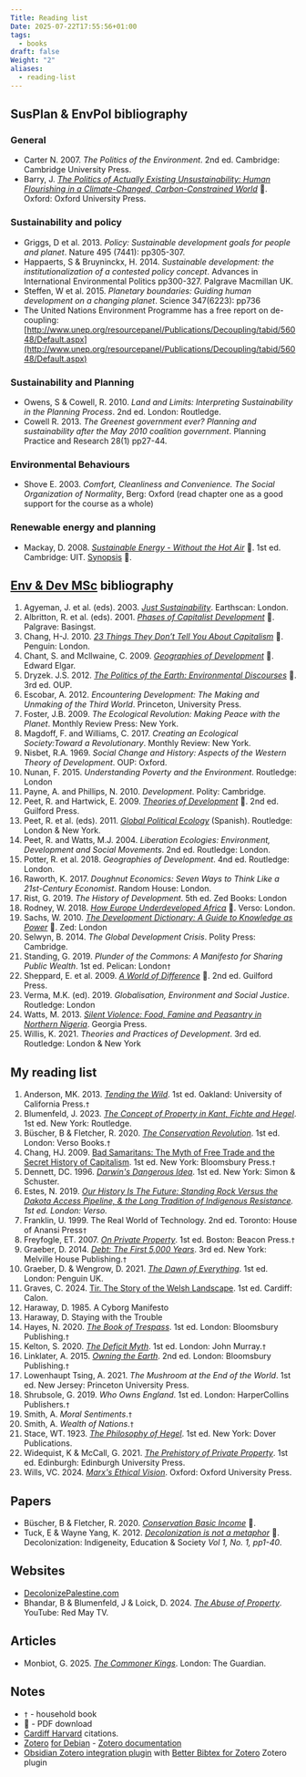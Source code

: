 ```yaml
---
Title: Reading list
Date: 2025-07-22T17:55:56+01:00
tags:
  - books
draft: false
Weight: "2"
aliases:
  - reading-list
---
```

## SusPlan & EnvPol bibliography
### General
- Carter N. 2007. *The Politics of the Environment*. 2nd ed. Cambridge: Cambridge University Press.
- Barry, J. *[The Politics of Actually Existing Unsustainability: Human Flourishing in a Climate-Changed, Carbon-Constrained World](https://f001.backblazeb2.com/file/EnvDevMSc/Barry-Politics-Actually-Existing-Unsustainability.pdf)* 📖. Oxford: Oxford University Press.
### Sustainability and policy
- Griggs, D et al. 2013. *Policy: Sustainable development goals for people and planet*. Nature 495 (7441): pp305-307.
- Happaerts, S & Bruyninckx, H. 2014. *Sustainable development: the institutionalization of a contested policy concept*. Advances in International Environmental Politics pp300-327. Palgrave Macmillan UK.
- Steffen, W et al. 2015. *Planetary boundaries: Guiding human development on a changing planet*. Science 347(6223): pp736
- The United Nations Environment Programme has a free report on de-coupling: [http://www.unep.org/resourcepanel/Publications/Decoupling/tabid/56048/Default.aspx](http://www.unep.org/resourcepanel/Publications/Decoupling/tabid/56048/Default.aspx)
### Sustainability and Planning
- Owens, S & Cowell, R. 2010. *Land and Limits: Interpreting Sustainability in the Planning Process*. 2nd ed. London: Routledge.
- Cowell R. 2013. *The Greenest government ever? Planning and sustainability after the May 2010 coalition government*. Planning Practice and Research 28(1) pp27-44.
### Environmental Behaviours
- Shove E. 2003. *Comfort, Cleanliness and Convenience. The Social Organization of Normality*, Berg: Oxford (read chapter one as a good support for the course as a whole)
### Renewable energy and planning
- Mackay, D. 2008. *[Sustainable Energy - Without the Hot Air](https://f001.backblazeb2.com/file/EnvDevMSc/Sustainable-Energy_Without-the-Hot-Air.pdf)* 📄. 1st ed. Cambridge: UIT. [Synopsis](https://f001.backblazeb2.com/file/EnvDevMSc/Sustainable-Energy_Without-the-Hot-Air_synopsis.pdf) 📄. 

## [Env & Dev MSc](https://www.cardiff.ac.uk/study/postgraduate/taught/courses/course/environment-and-development-msc) bibliography
1. Agyeman, J. et al. (eds). 2003. *[Just Sustainability](https://www.jstor.org/stable/3451592?read-now=1&seq=1#page_scan_tab_contents)*. Earthscan: London. 
2. Albritton, R. et al. (eds). 2001. *[Phases of Capitalist Development](https://f001.backblazeb2.com/file/EnvDevMSc/Phases_of_Capitalist_Development.pdf)* 📄. Palgrave: Basingst. 
3. Chang, H-J. 2010. *[23 Things They Don’t Tell You About Capitalism](https://archive.org/details/23thingstheydont0000chan)* 📄. Penguin: London. 
4. Chant, S. and Mcllwaine, C. 2009. *[Geographies of Development](https://f001.backblazeb2.com/file/EnvDevMSc/Geographies-of-Development.pdf)* 📄. Edward Elgar. 
5. Dryzek. J.S. 2012. *[The Politics of the Earth: Environmental Discourses](https://archive.org/details/politicsofearthe0000dryz)* 📄. 3rd ed. OUP. 
6. Escobar, A. 2012. *Encountering Development: The Making and Unmaking of the Third World*. Princeton, University Press. 
7. Foster, J.B. 2009. *The Ecological Revolution: Making Peace with the Planet*. Monthly Review Press: New York.
8. Magdoff, F. and Williams, C. 2017. *Creating an Ecological Society:Toward a Revolutionary*. Monthly Review: New York. 
9. Nisbet, R.A. 1969. *Social Change and History: Aspects of the Western Theory of Development*. OUP: Oxford. 
10. Nunan, F. 2015. *Understanding Poverty and the Environment*. Routledge: London 
11. Payne, A. and Phillips, N. 2010. *Development*. Polity: Cambridge. 
12. Peet, R. and Hartwick, E. 2009. *[Theories of Development](https://archive.org/details/theoriesofdevelo0000peet)* 📄. 2nd ed. Guilford Press. 
13. Peet, R. et al. (eds). 2011. *[Global Political Ecology](https://www.researchgate.net/publication/307792509_Global_Political_Ecology)* (Spanish). Routledge: London & New York. 
14. Peet, R. and Watts, M.J. 2004. *Liberation Ecologies: Environment, Development and Social Movements*. 2nd ed. Routledge: London.
15. Potter, R. et al. 2018. *Geographies of Development*. 4nd ed. Routledge: London. 
16. Raworth, K. 2017. *Doughnut Economics: Seven Ways to Think Like a 21st-Century Economist*. Random House: London. 
17. Rist, G. 2019. *The History of Development*. 5th ed. Zed Books: London
18. Rodney, W. 2018. *[How Europe Underdeveloped Africa](https://archive.org/details/how-europe-underdeveloped-africa-by-walter-rodney-2018/page/n7/mode/1up)* 📄. Verso: London. 
19. Sachs, W. 2010. *[The Development Dictionary: A Guide to Knowledge as Power](https://f001.backblazeb2.com/file/EnvDevMSc/development-dictionary-guide-to-knowledge-as-power.pdf)* 📄. Zed: London 
20. Selwyn, B. 2014. *The Global Development Crisis*. Polity Press: Cambridge. 
21. Standing, G. 2019. *Plunder of the Commons: A Manifesto for Sharing Public Wealth*. 1st ed. Pelican: London`†`
22. Sheppard, E. et al. 2009. *[A World of Difference](https://archive.org/details/worldofdifferenc0000unse_k9n7)* 📄. 2nd ed. Guilford Press. 
23. Verma, M.K. (ed). 2019. *Globalisation, Environment and Social Justice*. Routledge: London 
24. Watts, M. 2013. *[Silent Violence: Food, Famine and Peasantry in Northern Nigeria](https://archive.org/details/silentviolencefo0000watt)*. Georgia Press.
25. Willis, K. 2021. *Theories and Practices of Development*. 3rd ed. Routledge: London & New York
## My reading list
1. Anderson, MK. 2013. *[Tending the Wild](https://tendingthewild.com/tending-the-wild/)*. 1st ed. Oakland: University of California Press.`†`
2. Blumenfeld, J. 2023. *[The Concept of Property in Kant, Fichte and Hegel](https://www.taylorfrancis.com/books/mono/10.4324/9781003439745/concept-property-kant-fichte-hegel-jacob-blumenfeld)*. 1st ed. New York: Routledge.
3. Büscher, B & Fletcher, R. 2020. *[The Conservation Revolution](https://www.convivialconservation.com/publications/the-book/)*. 1st ed. London: Verso Books.`†` 
4. Chang, HJ. 2009. [Bad Samaritans: The Myth of Free Trade and the Secret History of Capitalism](https://en.wikipedia.org/wiki/Bad_Samaritans_(book)). 1st ed. New York: Bloomsbury Press.`†`
5. Dennett, DC. 1996. *[Darwin's Dangerous Idea](https://en.wikipedia.org/wiki/Darwin%27s_Dangerous_Idea)*. 1st ed. New York: Simon & Schuster.
6. Estes, N. 2019. *[Our History Is The Future: Standing Rock Versus the Dakota Access Pipeline, & the Long Tradition of Indigenous Resistance](https://www.versobooks.com/en-gb/products/600-our-history-is-the-future). 1st ed. London: Verso.*
7. Franklin, U. 1999. The Real World of Technology. 2nd ed. Toronto: House of Anansi Press`†`
8. Freyfogle, ET. 2007. *[On Private Property](https://archive.org/details/onprivatepropert0000frey)*. 1st ed. Boston: Beacon Press.`†`
9. Graeber, D. 2014. *[Debt: The First 5,000 Years](https://en.wikipedia.org/wiki/Debt:_The_First_5,000_Years)*. 3rd ed. New York: Melville House Publishing.`†` 
10. Graeber, D. & Wengrow, D. 2021. *[The Dawn of Everything](https://archive.org/details/the-dawn-of-everything-a-new-history-of-humanity-david-graeber-david-wengrow-lon)*. 1st ed. London: Penguin UK.
11. Graves, C. 2024. [Tir. The Story of the Welsh Landscape](https://carwyngraves.com/tir-the-story-of-the-welsh-landscape/). 1st ed. Cardiff: Calon.
12. Haraway, D. 1985. A Cyborg Manifesto
13. Haraway, D. Staying with the Trouble
14. Hayes, N. 2020. *[The Book of Trespass](https://www.bloomsbury.com/uk/book-of-trespass-9781526604729/)*. 1st ed. London: Bloomsbury Publishing.`†`
15. Kelton, S. 2020. *[The Deficit Myth](https://stephaniekelton.com/book/)*. 1st ed. London: John Murray.`†` 
16. Linklater, A. 2015. *[Owning the Earth](https://www.bloomsbury.com/uk/owning-the-earth-9781408855430/)*. 2nd ed. London: Bloomsbury Publishing.`†` 
17. Lowenhaupt Tsing, A. 2021. *The Mushroom at the End of the World*. 1st ed. New Jersey: Princeton University Press.
18. Shrubsole, G. 2019. *Who Owns England*. 1st ed. London: HarperCollins Publishers.`†`
19. Smith, A. *Moral Sentiments*.`†`
20. Smith, A. *Wealth of Nations*.`†`
21. Stace, WT. 1923. *[The Philosophy of Hegel](https://archive.org/details/in.ernet.dli.2015.125214/page/n5/mode/2up)*. 1st ed. New York: Dover Publications.
22. Widequist, K & McCall, G. 2021. [*The Prehistory of Private Property*](https://academic.oup.com/edinburgh-scholarship-online/book/42166). 1st ed. Edinburgh: Edinburgh University Press.
23. Wills, VC. 2024. *[Marx's Ethical Vision](https://academic.oup.com/book/57415)*. Oxford: Oxford University Press.
## Papers
- Büscher, B & Fletcher, R. 2020. *[Conservation Basic Income](https://f001.backblazeb2.com/file/EnvDevMSc/conservation-basic-income_fletcher-buscher-2020.pdf)* 📄.
- Tuck, E & Wayne Yang, K. 2012. *[Decolonization is not a metaphor](https://clas.osu.edu/sites/clas.osu.edu/files/Tuck%20and%20Yang%202012%20Decolonization%20is%20not%20a%20metaphor.pdf)* 📄. Decolonization: Indigeneity, Education & Society *Vol 1, No. 1, pp1-­40*.
## Websites
- [DecolonizePalestine.com](https://decolonizepalestine.com)
- Bhandar, B & Blumenfeld, J & Loick, D. 2024. [*The Abuse of Property*](https://www.youtube.com/watch?v=NydcNinyNqs). YouTube: Red May TV. 
## Articles
- Monbiot, G. 2025. [*The Commoner Kings*](https://www.monbiot.com/2025/05/12/the-commoner-kings/). London: The Guardian.
## Notes
- `†` - household book
- 📄 - PDF download
- [Cardiff Harvard](https://xerte.cardiff.ac.uk/play_4191#page1) citations.
- [Zotero](https://www.zotero.org/) [for Debian](https://github.com/retorquere/zotero-deb) - [Zotero documentation](https://www.zotero.org/support/)
- [Obsidian Zotero integration plugin](https://github.com/mgmeyers/obsidian-zotero-integration) with [Better Bibtex for Zotero](https://retorque.re/zotero-better-bibtex/index.html) Zotero plugin